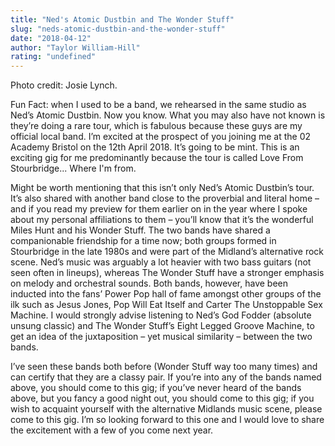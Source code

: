 ```yaml
---
title: "Ned's Atomic Dustbin and The Wonder Stuff"
slug: "neds-atomic-dustbin-and-the-wonder-stuff"
date: "2018-04-12"
author: "Taylor William-Hill"
rating: "undefined"
---
```


Photo credit: Josie Lynch.

Fun Fact: when I used to be a band, we rehearsed in the same studio as Ned’s Atomic Dustbin. Now you know. What you may also have not known is they’re doing a rare tour, which is fabulous because these guys are my official local band. I’m excited at the prospect of you joining me at the 02 Academy Bristol on the 12th April 2018. It’s going to be mint. This is an exciting gig for me predominantly because the tour is called Love From Stourbridge... Where I'm from.

Might be worth mentioning that this isn’t only Ned’s Atomic Dustbin’s tour. It’s also shared with another band close to the proverbial and literal home – and if you read my preview for them earlier on in the year where I spoke about my personal affiliations to them – you’ll know that it’s the wonderful Miles Hunt and his Wonder Stuff. The two bands have shared a companionable friendship for a time now; both groups formed in Stourbridge in the late 1980s and were part of the Midland’s alternative rock scene. Ned’s music was arguably a lot heavier with two bass guitars (not seen often in lineups), whereas The Wonder Stuff have a stronger emphasis on melody and orchestral sounds. Both bands, however, have been inducted into the fans’ Power Pop hall of fame amongst other groups of the ilk such as Jesus Jones, Pop Will Eat Itself and Carter The Unstoppable Sex Machine. I would strongly advise listening to Ned’s God Fodder (absolute unsung classic) and The Wonder Stuff’s Eight Legged Groove Machine, to get an idea of the juxtaposition – yet musical similarity – between the two bands.

I’ve seen these bands both before (Wonder Stuff way too many times) and can certify that they are a classy pair. If you’re into any of the bands named above, you should come to this gig; if you’ve never heard of the bands above, but you fancy a good night out, you should come to this gig; if you wish to acquaint yourself with the alternative Midlands music scene, please come to this gig. I’m so looking forward to this one and I would love to share the excitement with a few of you come next year.
